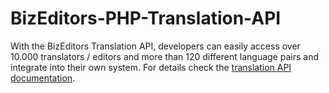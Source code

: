 BizEditors-PHP-Translation-API
==============================

With the BizEditors Translation API, developers can easily access over 10.000 translators / editors and more than 120 different language pairs and integrate into their own system. For details check the <a href="http://www.bizeditors.com/en/developers">translation API documentation</a>.


